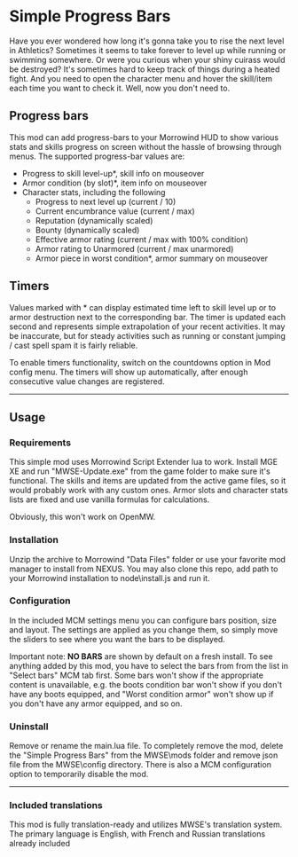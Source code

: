 # Simple Progress Bars

Have you ever wondered how long it's gonna take you to rise the next level in Athletics? Sometimes it seems to take forever to level up while running or swimming somewhere. Or were you curious when your shiny cuirass would be destroyed? It's sometimes hard to keep track of things during a heated fight. And you need to open the character menu and hover the skill/item each time you want to check it. Well, now you don't need to.

## Progress bars

This mod can add progress-bars to your Morrowind HUD to show various stats and skills progress on screen without the hassle of browsing through menus. The supported progress-bar values are:

* Progress to skill level-up*, skill info on mouseover
* Armor condition (by slot)*, item info on mouseover
* Character stats, including the following
	* Progress to next level up (current / 10)
	* Current encumbrance value (current / max)
	* Reputation (dynamically scaled)
	* Bounty (dynamically scaled)
	* Effective armor rating (current / max with 100% condition)
	* Armor rating to Unarmored (current / max unarmored)
	* Armor piece in worst condition*, armor summary on mouseover

## Timers

Values marked with * can display estimated time left to skill level up or to armor destruction next to the corresponding bar. The timer is updated each second and represents simple extrapolation of your recent activities. It may be inaccurate, but for steady activities such as running or constant jumping / cast spell spam it is fairly reliable.

To enable timers functionality, switch on the countdowns option in Mod config menu. The timers will show up automatically, after enough consecutive value changes are registered.

___

## Usage

### Requirements

This simple mod uses Morrowind Script Extender lua to work. Install MGE XE and run "MWSE-Update.exe" from the game folder to make sure it's functional. The skills and items are updated from the active game files, so it would probably work with any custom ones. Armor slots and character stats lists are fixed and use vanilla formulas for calculations.

Obviously, this won't work on OpenMW.

### Installation

Unzip the archive to Morrowind "Data Files" folder or use your favorite mod manager to install from NEXUS. You may also clone this repo, add path to your Morrowind installation to node\install.js and run it.

### Configuration

In the included MCM settings menu you can configure bars position, size and layout. The settings are applied as you change them, so simply move the sliders to see where you want the bars to be displayed.

Important note: **NO BARS** are shown by default on a fresh install. To see anything added by this mod, you have to select the bars from from the list in "Select bars" MCM tab first. Some bars won't show if the appropriate content is unavailable, e.g. the boots condition bar won't show if you don't have any boots equipped, and "Worst condition armor" won't show up if you don't have any armor equipped, and so on.

### Uninstall

Remove or rename the main.lua file. To completely remove the mod, delete the "Simple Progress Bars" from the MWSE\mods folder and remove json file from the MWSE\config directory. There is also a MCM configuration option to temporarily disable the mod.

___

### Included translations

This mod is fully translation-ready and utilizes MWSE's translation system. The primary language is English, with French and Russian translations already included
